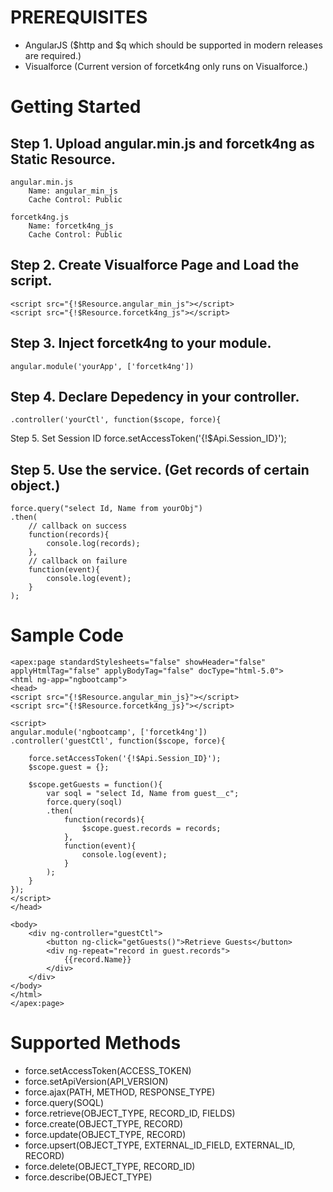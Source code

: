PREREQUISITES
==============
- AngularJS ($http and $q which should be supported in modern releases are required.)
- Visualforce (Current version of forcetk4ng only runs on Visualforce.)

Getting Started
===============
Step 1. Upload angular.min.js and forcetk4ng as Static Resource.
-------------------------------------------------------------------
    angular.min.js
        Name: angular_min_js
        Cache Control: Public

    forcetk4ng.js
        Name: forcetk4ng_js
        Cache Control: Public

Step 2. Create Visualforce Page and Load the script.
-------------------------------------------------------------------
    <script src="{!$Resource.angular_min_js"></script>
    <script src="{!$Resource.forcetk4ng_js"></script>

Step 3. Inject forcetk4ng to your module.
---------------------------------------------
    angular.module('yourApp', ['forcetk4ng'])

Step 4. Declare Depedency in your controller.
------------------------------------------------------------------------------------------------------
    .controller('yourCtl', function($scope, force){

Step 5. Set Session ID
    force.setAccessToken('{!$Api.Session_ID}');

Step 5. Use the service. (Get records of certain object.)
----------------------------------------------------------------
    force.query("select Id, Name from yourObj")
    .then(
        // callback on success
        function(records){
            console.log(records);
        },
        // callback on failure
        function(event){
            console.log(event);
        }
    );

Sample Code
===========
    <apex:page standardStylesheets="false" showHeader="false" applyHtmlTag="false" applyBodyTag="false" docType="html-5.0">
    <html ng-app="ngbootcamp">
    <head>
    <script src="{!$Resource.angular_min_js}"></script>
    <script src="{!$Resource.forcetk4ng_js}"></script>

    <script>
    angular.module('ngbootcamp', ['forcetk4ng'])
    .controller('guestCtl', function($scope, force){
    
        force.setAccessToken('{!$Api.Session_ID}');
        $scope.guest = {};
        
        $scope.getGuests = function(){
            var soql = "select Id, Name from guest__c";
            force.query(soql)
            .then(
                function(records){
                    $scope.guest.records = records;
                },
                function(event){
                    console.log(event);
                }
            );
        }
    });
    </script>
    </head>
    
    <body>
        <div ng-controller="guestCtl">
            <button ng-click="getGuests()">Retrieve Guests</button>
            <div ng-repeat="record in guest.records">
                {{record.Name}}
            </div>
        </div>
    </body>
    </html>
    </apex:page>


Supported Methods
=================
- force.setAccessToken(ACCESS_TOKEN)
- force.setApiVersion(API_VERSION)
- force.ajax(PATH, METHOD, RESPONSE_TYPE)
- force.query(SOQL)
- force.retrieve(OBJECT_TYPE, RECORD_ID, FIELDS)
- force.create(OBJECT_TYPE, RECORD)
- force.update(OBJECT_TYPE, RECORD)
- force.upsert(OBJECT_TYPE, EXTERNAL_ID_FIELD, EXTERNAL_ID, RECORD)
- force.delete(OBJECT_TYPE, RECORD_ID)
- force.describe(OBJECT_TYPE)
